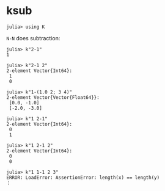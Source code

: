 # ksub

    julia> using K

`N-N` does subtraction:

    julia> k"2-1"
    1

    julia> k"2-1 2"
    2-element Vector{Int64}:
     1
     0

    julia> k"1-(1.0 2; 3 4)"
    2-element Vector{Vector{Float64}}:
     [0.0, -1.0]
     [-2.0, -3.0]
    
    julia> k"1 2-1"
    2-element Vector{Int64}:
     0
     1
    
    julia> k"1 2-1 2"
    2-element Vector{Int64}:
     0
     0
    
    julia> k"1 1-1 2 3"
    ERROR: LoadError: AssertionError: length(x) == length(y)
    ⋮
